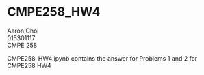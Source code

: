# CMPE258_HW4

Aaron Choi<br>
015301117<br>
CMPE 258 <br>

CMPE258_HW4.ipynb contains the answer for Problems 1 and 2 for CMPE258 HW4 
